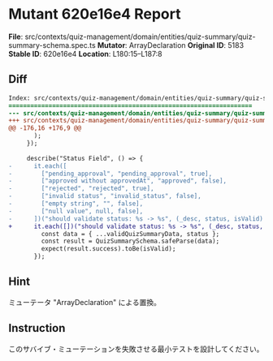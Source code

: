 # Mutant 620e16e4 Report

**File**: src/contexts/quiz-management/domain/entities/quiz-summary/quiz-summary-schema.spec.ts
**Mutator**: ArrayDeclaration
**Original ID**: 5183
**Stable ID**: 620e16e4
**Location**: L180:15–L187:8

## Diff

```diff
Index: src/contexts/quiz-management/domain/entities/quiz-summary/quiz-summary-schema.spec.ts
===================================================================
--- src/contexts/quiz-management/domain/entities/quiz-summary/quiz-summary-schema.spec.ts	original
+++ src/contexts/quiz-management/domain/entities/quiz-summary/quiz-summary-schema.spec.ts	mutated #5183
@@ -176,16 +176,9 @@
       );
     });
 
     describe("Status Field", () => {
-      it.each([
-        ["pending_approval", "pending_approval", true],
-        ["approved without approvedAt", "approved", false],
-        ["rejected", "rejected", true],
-        ["invalid status", "invalid_status", false],
-        ["empty string", "", false],
-        ["null value", null, false],
-      ])("should validate status: %s -> %s", (_desc, status, isValid) => {
+      it.each([])("should validate status: %s -> %s", (_desc, status, isValid) => {
         const data = { ...validQuizSummaryData, status };
         const result = QuizSummarySchema.safeParse(data);
         expect(result.success).toBe(isValid);
       });
```

## Hint

ミューテータ "ArrayDeclaration" による置換。

## Instruction

このサバイブ・ミューテーションを失敗させる最小テストを設計してください。
